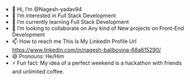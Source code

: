 - 👋 Hi, I’m @Nagesh-yadav94
- 👀 I’m interested in Full Stack Development
- 🌱 I’m currently learning Full Stack Development
- 💞️ I’m looking to collaborate on Any kind of New projects on Front-End Development
- 📫 How to reach me This Is My LinkedIn Profile Url https://www.linkedin.com/in/nagesh-baliboyina-68a615290/
- 😄 Pronouns: He/Him
- ⚡ Fun fact: My idea of a perfect weekend is a hackathon with friends and unlimited coffee.

<!---
Nagesh-yadav94/Nagesh-yadav94 is a ✨ special ✨ repository because its `README.md` (this file) appears on your GitHub profile.
You can click the Preview link to take a look at your changes.
--->
